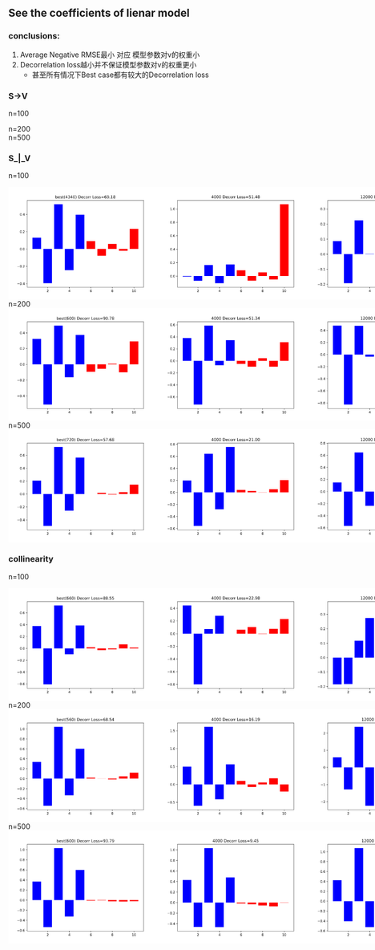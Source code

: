 ## See the coefficients of lienar model
### conclusions:
1. Average Negative RMSE最小 对应 模型参数对v的权重小
2. Decorrelation loss越小并不保证模型参数对v的权重更小
   - 甚至所有情况下Best case都有较大的Decorrelation loss
### S->V
n=100
<div style="display: flex;">
    <img src="params/S->V/n=100_best.png" alt="" width="300">
    <img src="params/S->V/n=100_4000.png" alt="" width="300">
    <img src="params/S->V/n=100_12000.png" alt="" width="300">
</div>
n=200
<div style="display: flex;">
    <img src="params/S->V/n=200_best.png" alt="" width="300">
    <img src="params/S->V/n=200_4000.png" alt="" width="300">
    <img src="params/S->V/n=200_12000.png" alt="" width="300">
</div>
n=500
<div style="display: flex;">
    <img src="params/S->V/n=500_best.png" alt="" width="300">
    <img src="params/S->V/n=500_4000.png" alt="" width="300">
    <img src="params/S->V/n=500_12000.png" alt="" width="300">
</div>

### S_|_V
n=100
<div style="display: flex;">
    <img src="params/S_|_V/n=100_best.png" alt="" width="300">
    <img src="params/S_|_V/n=100_4000.png" alt="" width="300">
    <img src="params/S_|_V/n=100_12000.png" alt="" width="300">
</div>
n=200
<div style="display: flex;">
    <img src="params/S_|_V/n=200_best.png" alt="" width="300">
    <img src="params/S_|_V/n=200_4000.png" alt="" width="300">
    <img src="params/S_|_V/n=200_12000.png" alt="" width="300">
</div>
n=500
<div style="display: flex;">
    <img src="params/S_|_V/n=500_best.png" alt="" width="300">
    <img src="params/S_|_V/n=500_4000.png" alt="" width="300">
    <img src="params/S_|_V/n=500_12000.png" alt="" width="300">
</div>

### collinearity
n=100
<div style="display: flex;">
    <img src="params/collinearity/n=100_best.png" alt="" width="300">
    <img src="params/collinearity/n=100_4000.png" alt="" width="300">
    <img src="params/collinearity/n=100_12000.png" alt="" width="300">
</div>
n=200
<div style="display: flex;">
    <img src="params/collinearity/n=200_best.png" alt="" width="300">
    <img src="params/collinearity/n=200_4000.png" alt="" width="300">
    <img src="params/collinearity/n=200_12000.png" alt="" width="300">
</div>
n=500
<div style="display: flex;">
    <img src="params/collinearity/n=500_best.png" alt="" width="300">
    <img src="params/collinearity/n=500_4000.png" alt="" width="300">
    <img src="params/collinearity/n=500_12000.png" alt="" width="300">
</div>